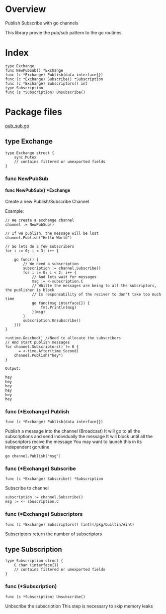 # Overview

Publish Subscribe with go channels

This library provie the pub/sub pattern to the go routines

# Index

    type Exchange
    func NewPubSub() *Exchange
    func (c *Exchange) Publish(data interface{})
    func (c *Exchange) Subscribe() *Subscription
    func (c *Exchange) Subscriptors() int
    type Subscription
    func (s *Subscription) Unsubscribe()


# Package files

[pub_sub.go](pub_sub.go)

## type **Exchange**


    type Exchange struct {
        sync.Mutex
        // contains filtered or unexported fields
    }

### func **NewPubSub**


####    func NewPubSub() *Exchange

Create a new Publish/Subscribe Channel

Example:


    // We create a exchange channel
    channel := NewPubSub()

    // If we publish, the message will be lost
    channel.Publish("Hello World")

    // So lets do a few subscribers
    for i := 0; i < 3; i++ {

        go func() {
            // We need a subscription
            subscription := channel.Subscribe()
            for i := 0; i < 2; i++ {
                // And lets wait for messages
                msg := <-subscription.C
                // Whilte the messages are being to all the subcriptors, the publisher is block
                // Is responsability of the reciver to don't take too much time
                go func(msg interface{}) {
                    fmt.Println(msg)
                }(msg)
            }
            subscription.Unsubscribe()
        }()
    }

    runtime.Gosched() //Need to allocate the subscribers
    // And start publish messages
    for channel.Subscriptors() != 0 {
        _ = <-time.After(time.Second)
        channel.Publish("hey")
    }

    Output:

    hey
    hey
    hey
    hey
    hey
    hey


### func (*Exchange) **Publish**


    func (c *Exchange) Publish(data interface{})

Publish a message into the channel (Broadcast) It will go to all the
subscriptions and send individually the message It will block until all the
subscriptors recive the message You may want to launch this in its independent
gorutine


    go channel.Publish("msg")


### func (*Exchange) **Subscribe**


    func (c *Exchange) Subscribe() *Subscription

Subscribe to channel


    subscription := channel.Subscribe()
    msg := <- sbuscription.C


### func (*Exchange) **Subscriptors**


    func (c *Exchange) Subscriptors() [int](/pkg/builtin/#int)

Subscriptors return the number of subscriptors

## type **Subscription**


    type Subscription struct {
        C chan (interface{})
        // contains filtered or unexported fields
    }

### func (*Subscription)


    func (s *Subscription) Unsubscribe()

Unbscribe the subscription This step is necessary to skip memory leaks

